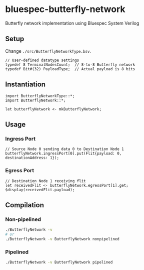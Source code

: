 <!-- MIT License

Copyright (c) 2020 William Won (william.won@gatech.edu)

Permission is hereby granted, free of charge, to any person obtaining a copy
of this software and associated documentation files (the "Software"), to deal
in the Software without restriction, including without limitation the rights
to use, copy, modify, merge, publish, distribute, sublicense, and/or sell
copies of the Software, and to permit persons to whom the Software is
furnished to do so, subject to the following conditions:

The above copyright notice and this permission notice shall be included in all
copies or substantial portions of the Software.

THE SOFTWARE IS PROVIDED "AS IS", WITHOUT WARRANTY OF ANY KIND, EXPRESS OR
IMPLIED, INCLUDING BUT NOT LIMITED TO THE WARRANTIES OF MERCHANTABILITY,
FITNESS FOR A PARTICULAR PURPOSE AND NONINFRINGEMENT. IN NO EVENT SHALL THE
AUTHORS OR COPYRIGHT HOLDERS BE LIABLE FOR ANY CLAIM, DAMAGES OR OTHER
LIABILITY, WHETHER IN AN ACTION OF CONTRACT, TORT OR OTHERWISE, ARISING FROM,
OUT OF OR IN CONNECTION WITH THE SOFTWARE OR THE USE OR OTHER DEALINGS IN THE
SOFTWARE. -->

# bluespec-butterfly-network
Butterfly network implementation using Bluespec System Verilog

## Setup
Change `./src/ButterflyNetworkType.bsv`.
```bluespec
// User-defined datatype settings
typedef 8 TerminalNodesCount;  // 8-to-8 Butterfly network
typedef Bit#(32) PayloadType;  // Actual payload is 8 bits
```

## Instantiation
```bluespec
import ButterflyNetworkType::*;
import ButterflyNetwork::*;

let butterflyNetwork <- mkButterflyNetwork;
```

## Usage
### Ingress Port
```bluespec
// Source Node 0 sending data 0 to Destination Node 1
butterflyNetwork.ingressPort[0].put(Flit{payload: 0, destinationAddress: 1});
```

### Egress Port
```bluespec
// Destination Node 1 receiving flit
let receivedFlit <- butterflyNetwork.egressPort[1].get;
$display(receivedFlit.payload);
```

## Compilation
### Non-pipelined
```bash
./ButterflyNetwork -v
# or
./ButterflyNetwork -v ButterflyNetwork nonpipelined
```

### Pipelined
```bash
./ButterflyNetwork -v ButterflyNetwork pipelined
```